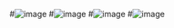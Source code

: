 #![image](https://github.com/WEI-125/EC2024/assets/162283544/e5d47f3f-bc19-4c52-b6c9-799454ec3e32)
#![image](https://github.com/WEI-125/EC2024/assets/162283544/9ee3a31b-ce4e-493f-a590-8d8838068c20)
#![image](https://github.com/WEI-125/EC2024/assets/162283544/aefa7194-13d9-4d13-950d-80dd5c674bd2)
#![image](https://github.com/WEI-125/EC2024/assets/162283544/1b0550a6-873a-4c6a-b88a-18a30b069b32)
